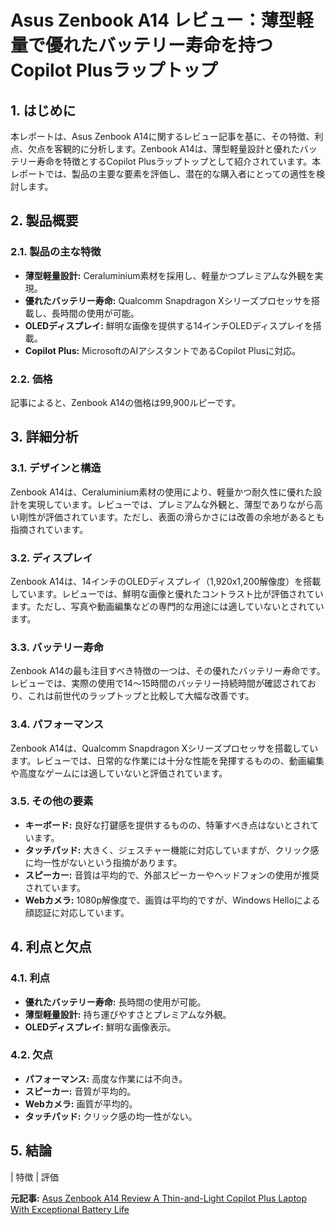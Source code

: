 # Asus Zenbook A14 レビュー：薄型軽量で優れたバッテリー寿命を持つCopilot Plusラップトップ

## 1. はじめに

本レポートは、Asus Zenbook A14に関するレビュー記事を基に、その特徴、利点、欠点を客観的に分析します。Zenbook A14は、薄型軽量設計と優れたバッテリー寿命を特徴とするCopilot Plusラップトップとして紹介されています。本レポートでは、製品の主要な要素を評価し、潜在的な購入者にとっての適性を検討します。

## 2. 製品概要

### 2.1. 製品の主な特徴

* **薄型軽量設計:** Ceraluminium素材を採用し、軽量かつプレミアムな外観を実現。
* **優れたバッテリー寿命:** Qualcomm Snapdragon Xシリーズプロセッサを搭載し、長時間の使用が可能。
* **OLEDディスプレイ:** 鮮明な画像を提供する14インチOLEDディスプレイを搭載。
* **Copilot Plus:** MicrosoftのAIアシスタントであるCopilot Plusに対応。

### 2.2. 価格

記事によると、Zenbook A14の価格は99,900ルピーです。

## 3. 詳細分析

### 3.1. デザインと構造

Zenbook A14は、Ceraluminium素材の使用により、軽量かつ耐久性に優れた設計を実現しています。レビューでは、プレミアムな外観と、薄型でありながら高い剛性が評価されています。ただし、表面の滑らかさには改善の余地があるとも指摘されています。

### 3.2. ディスプレイ

Zenbook A14は、14インチのOLEDディスプレイ（1,920x1,200解像度）を搭載しています。レビューでは、鮮明な画像と優れたコントラスト比が評価されています。ただし、写真や動画編集などの専門的な用途には適していないとされています。

### 3.3. バッテリー寿命

Zenbook A14の最も注目すべき特徴の一つは、その優れたバッテリー寿命です。レビューでは、実際の使用で14〜15時間のバッテリー持続時間が確認されており、これは前世代のラップトップと比較して大幅な改善です。

### 3.4. パフォーマンス

Zenbook A14は、Qualcomm Snapdragon Xシリーズプロセッサを搭載しています。レビューでは、日常的な作業には十分な性能を発揮するものの、動画編集や高度なゲームには適していないと評価されています。

### 3.5. その他の要素

* **キーボード:** 良好な打鍵感を提供するものの、特筆すべき点はないとされています。
* **タッチパッド:** 大きく、ジェスチャー機能に対応していますが、クリック感に均一性がないという指摘があります。
* **スピーカー:** 音質は平均的で、外部スピーカーやヘッドフォンの使用が推奨されています。
* **Webカメラ:** 1080p解像度で、画質は平均的ですが、Windows Helloによる顔認証に対応しています。

## 4. 利点と欠点

### 4.1. 利点

* **優れたバッテリー寿命:** 長時間の使用が可能。
* **薄型軽量設計:** 持ち運びやすさとプレミアムな外観。
* **OLEDディスプレイ:** 鮮明な画像表示。

### 4.2. 欠点

* **パフォーマンス:** 高度な作業には不向き。
* **スピーカー:** 音質が平均的。
* **Webカメラ:** 画質が平均的。
* **タッチパッド:** クリック感の均一性がない。

## 5. 結論

| 特徴 | 評価 

**元記事:** [Asus Zenbook A14 Review A Thin-and-Light Copilot Plus Laptop With Exceptional Battery Life](https://www.outlookbusiness.com/technology/asus-zenbook-a14-review-a-thin-and-light-copilot-plus-laptop-with-exceptional-battery-life)
